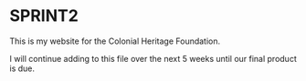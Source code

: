 # SPRINT2
This is my website for the Colonial Heritage Foundation.

I will continue adding to this file over the next 5 weeks until our final product is due. 



